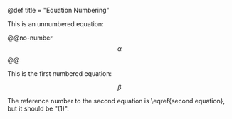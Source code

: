 @def title = "Equation Numbering"

This is an unnumbered equation:

@@no-number
$$ \alpha $$
@@

This is the first numbered equation:

$$ \beta \label{second equation} $$

The reference number to the second equation is \eqref{second equation}, but it should be "(1)".
